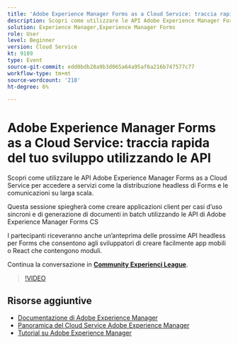 ```yaml
---
title: 'Adobe Experience Manager Forms as a Cloud Service: traccia rapida del tuo sviluppo utilizzando le API'
description: Scopri come utilizzare le API Adobe Experience Manager Forms as a Cloud Service per accedere a servizi come la distribuzione headless di Forms e le comunicazioni su larga scala. Questa sessione spiegherà come creare applicazioni client per casi d’uso sincroni e di generazione di documenti in batch utilizzando l’API CS di Adobe Experience Manager Forms. I partecipanti riceveranno anche un’anteprima delle prossime API headless per Forms che consentono agli sviluppatori di creare facilmente app mobili o React che contengono moduli.
solution: Experience Manager,Experience Manager Forms
role: User
level: Beginner
version: Cloud Service
kt: 9189
type: Event
source-git-commit: edd0bdb28a9b3d065a64a95af6a216b747577c77
workflow-type: tm+mt
source-wordcount: '218'
ht-degree: 6%

---
```


# Adobe Experience Manager Forms as a Cloud Service: traccia rapida del tuo sviluppo utilizzando le API

Scopri come utilizzare le API Adobe Experience Manager Forms as a Cloud Service per accedere a servizi come la distribuzione headless di Forms e le comunicazioni su larga scala. 

Questa sessione spiegherà come creare applicazioni client per casi d’uso sincroni e di generazione di documenti in batch utilizzando le API di Adobe Experience Manager Forms CS

I partecipanti riceveranno anche un’anteprima delle prossime API headless per Forms che consentono agli sviluppatori di creare facilmente app mobili o React che contengono moduli.

Continua la conversazione in **[Community Experienci League](https://adobe.ly/3zKLQrw)**.

>[!VIDEO](https://video.tv.adobe.com/v/337724/?quality=12&learn=on&hidetitle=true)

## Risorse aggiuntive

- [Documentazione di Adobe Experience Manager ](https://experienceleague.adobe.com/docs/experience-manager-cloud-service.html?lang=it)
- [Panoramica del Cloud Service Adobe Experience Manager](https://experienceleague.adobe.com/docs/experience-manager-cloud-service/overview/home.html)
- [Tutorial su Adobe Experience Manager](https://experienceleague.adobe.com/docs/experience-manager-tutorials.html)
